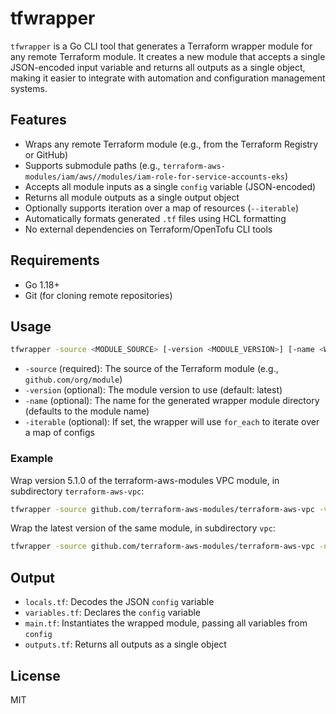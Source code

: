 # tfwrapper

`tfwrapper` is a Go CLI tool that generates a Terraform wrapper module for any remote Terraform module. It creates a new module that accepts a single JSON-encoded input variable and returns all outputs as a single object, making it easier to integrate with automation and configuration management systems.

## Features
- Wraps any remote Terraform module (e.g., from the Terraform Registry or GitHub)
- Supports submodule paths (e.g., `terraform-aws-modules/iam/aws//modules/iam-role-for-service-accounts-eks`)
- Accepts all module inputs as a single `config` variable (JSON-encoded)
- Returns all module outputs as a single output object
- Optionally supports iteration over a map of resources (`--iterable`)
- Automatically formats generated `.tf` files using HCL formatting
- No external dependencies on Terraform/OpenTofu CLI tools

## Requirements
- Go 1.18+
- Git (for cloning remote repositories)

## Usage

```sh
tfwrapper -source <MODULE_SOURCE> [-version <MODULE_VERSION>] [-name <WRAPPER_NAME>] [-iterable]
```

- `-source` (required): The source of the Terraform module (e.g., `github.com/org/module`)
- `-version` (optional): The module version to use (default: latest)
- `-name` (optional): The name for the generated wrapper module directory (defaults to the module name)
- `-iterable` (optional): If set, the wrapper will use `for_each` to iterate over a map of configs

### Example
Wrap version 5.1.0 of the terraform-aws-modules VPC module, in subdirectory `terraform-aws-vpc`:
```sh
tfwrapper -source github.com/terraform-aws-modules/terraform-aws-vpc -version 5.1.0
```

Wrap the latest version of the same module, in subdirectory `vpc`:
```sh
tfwrapper -source github.com/terraform-aws-modules/terraform-aws-vpc -name vpc
```

## Output
- `locals.tf`: Decodes the JSON `config` variable
- `variables.tf`: Declares the `config` variable
- `main.tf`: Instantiates the wrapped module, passing all variables from `config`
- `outputs.tf`: Returns all outputs as a single object

## License
MIT
